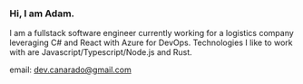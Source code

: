 ### Hi, I am Adam.

I am a fullstack software engineer currently working for a logistics company leveraging C# and React with Azure for DevOps. Technologies I like to work with are Javascript/Typescript/Node.js and Rust.

email: dev.canarado@gmail.com
